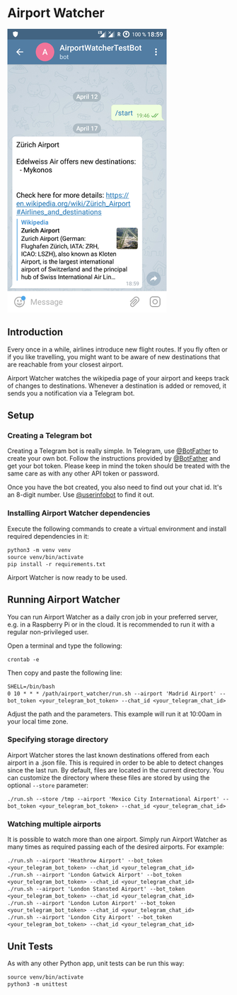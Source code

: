 # Airport Watcher
![Screenshot (Destinations and dates are fake, intended just for demo purposes)](https://raw.githubusercontent.com/vfernandezmartinez/airport_watcher/master/.screenshot.png)
## Introduction
Every once in a while, airlines introduce new flight routes. If you fly often or if you like travelling, you might want to be aware of new destinations that are reachable from your closest airport.

Airport Watcher watches the wikipedia page of your airport and keeps track of changes to destinations. Whenever a destination is added or removed, it sends you a notification via a Telegram bot.

## Setup
### Creating a Telegram bot
Creating a Telegram bot is really simple. In Telegram, use [@BotFather](https://t.me/BotFather) to create your own bot. Follow the instructions provided by [@BotFather](https://t.me/BotFather) and get your bot token. Please keep in mind the token should be treated with the same care as with any other API token or password.

Once you have the bot created, you also need to find out your chat id. It's an 8-digit number. Use [@userinfobot](https://t.me/userinfobot) to find it out.

### Installing Airport Watcher dependencies
Execute the following commands to create a virtual environment and install required dependencies in it:

    python3 -m venv venv
    source venv/bin/activate
    pip install -r requirements.txt

Airport Watcher is now ready to be used.

## Running Airport Watcher
You can run Airport Watcher as a daily cron job in your preferred server, e.g. in a Raspberry Pi or in the cloud. It is recommended to run it with a regular non-privileged user.

Open a terminal and type the following:

    crontab -e
Then copy and paste the following line:

    SHELL=/bin/bash
    0 10 * * * /path/airport_watcher/run.sh --airport 'Madrid Airport' --bot_token <your_telegram_bot_token> --chat_id <your_telegram_chat_id>

Adjust the path and the parameters. This example will run it at 10:00am in your local time zone.

### Specifying storage directory
Airport Watcher stores the last known destinations offered from each airport in a .json file. This is required in order to be able to detect changes since the last run. By default, files are located in the current directory. You can customize the directory where these files are stored by using the optional `--store` parameter:

    ./run.sh --store /tmp --airport 'Mexico City International Airport' --bot_token <your_telegram_bot_token> --chat_id <your_telegram_chat_id>

### Watching multiple airports
It is possible to watch more than one airport. Simply run Airport Watcher as many times as required passing each of the desired airports. For example:

    ./run.sh --airport 'Heathrow Airport' --bot_token <your_telegram_bot_token> --chat_id <your_telegram_chat_id>
    ./run.sh --airport 'London Gatwick Airport' --bot_token <your_telegram_bot_token> --chat_id <your_telegram_chat_id>
    ./run.sh --airport 'London Stansted Airport' --bot_token <your_telegram_bot_token> --chat_id <your_telegram_chat_id>
    ./run.sh --airport 'London Luton Airport' --bot_token <your_telegram_bot_token> --chat_id <your_telegram_chat_id>
    ./run.sh --airport 'London City Airport' --bot_token <your_telegram_bot_token> --chat_id <your_telegram_chat_id>

## Unit Tests
As with any other Python app, unit tests can be run this way:

    source venv/bin/activate
    python3 -m unittest
